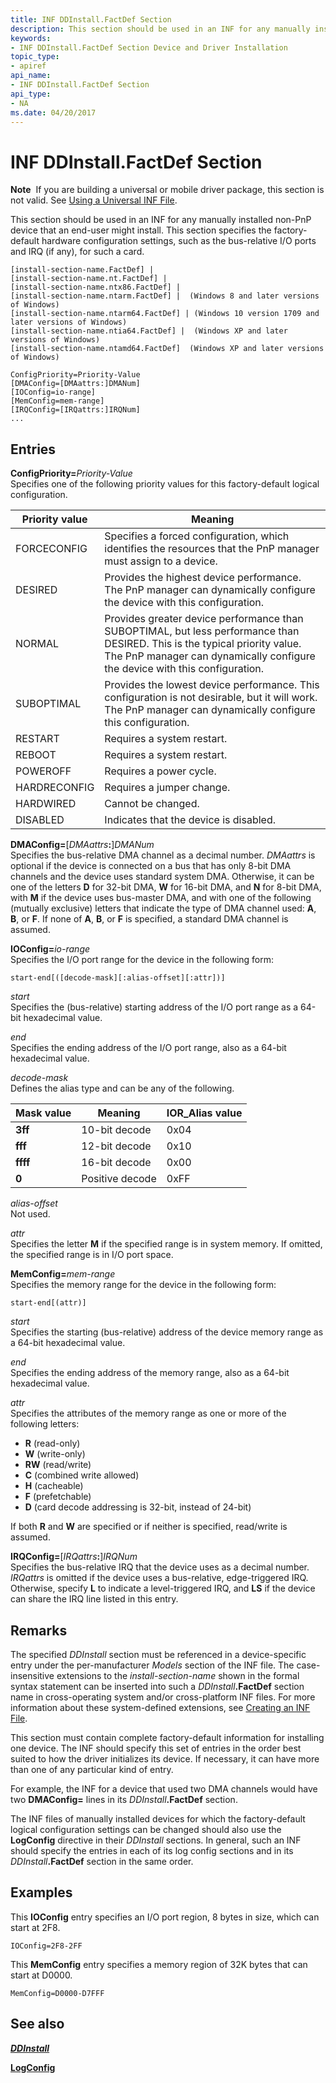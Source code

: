 ```yaml
---
title: INF DDInstall.FactDef Section
description: This section should be used in an INF for any manually installed non-PnP device that an end-user might install.
keywords:
- INF DDInstall.FactDef Section Device and Driver Installation
topic_type:
- apiref
api_name:
- INF DDInstall.FactDef Section
api_type:
- NA
ms.date: 04/20/2017
---
```


# INF DDInstall.FactDef Section


**Note**  If you are building a universal or mobile driver package, this section is not valid. See [Using a Universal INF File](using-a-universal-inf-file.md).

 

This section should be used in an INF for any manually installed non-PnP device that an end-user might install. This section specifies the factory-default hardware configuration settings, such as the bus-relative I/O ports and IRQ (if any), for such a card.

```inf
[install-section-name.FactDef] |
[install-section-name.nt.FactDef] | 
[install-section-name.ntx86.FactDef] | 
[install-section-name.ntarm.FactDef] |  (Windows 8 and later versions of Windows)
[install-section-name.ntarm64.FactDef] | (Windows 10 version 1709 and later versions of Windows)
[install-section-name.ntia64.FactDef] |  (Windows XP and later versions of Windows)
[install-section-name.ntamd64.FactDef]  (Windows XP and later versions of Windows)
 
ConfigPriority=Priority-Value
[DMAConfig=[DMAattrs:]DMANum]
[IOConfig=io-range]
[MemConfig=mem-range]
[IRQConfig=[IRQattrs:]IRQNum]
... 
```

## Entries


<a href="" id="configpriority-priority-value"></a>**ConfigPriority=**<em>Priority-Value</em>  
Specifies one of the following priority values for this factory-default logical configuration.

| Priority value | Meaning                                                                                                                                                                                                   |
|----------------|-----------------------------------------------------------------------------------------------------------------------------------------------------------------------------------------------------------|
| FORCECONFIG    | Specifies a forced configuration, which identifies the resources that the PnP manager must assign to a device.                                                                                            |
| DESIRED        | Provides the highest device performance. The PnP manager can dynamically configure the device with this configuration.                                                                                    |
| NORMAL         | Provides greater device performance than SUBOPTIMAL, but less performance than DESIRED. This is the typical priority value. The PnP manager can dynamically configure the device with this configuration. |
| SUBOPTIMAL     | Provides the lowest device performance. This configuration is not desirable, but it will work. The PnP manager can dynamically configure this configuration.                                              |
| RESTART        | Requires a system restart.                                                                                                                                                                                |
| REBOOT         | Requires a system restart.                                                                                                                                                                                |
| POWEROFF       | Requires a power cycle.                                                                                                                                                                                   |
| HARDRECONFIG   | Requires a jumper change.                                                                                                                                                                                 |
| HARDWIRED      | Cannot be changed.                                                                                                                                                                                        |
| DISABLED       | Indicates that the device is disabled.                                                                                                                                                                    |

 

<a href="" id="dmaconfig--dmaattrs--dmanum"></a>**DMAConfig=**\[<em>DMAattrs</em>**:**\]*DMANum*  
Specifies the bus-relative DMA channel as a decimal number. *DMAattrs* is optional if the device is connected on a bus that has only 8-bit DMA channels and the device uses standard system DMA. Otherwise, it can be one of the letters **D** for 32-bit DMA, **W** for 16-bit DMA, and **N** for 8-bit DMA, with **M** if the device uses bus-master DMA, and with one of the following (mutually exclusive) letters that indicate the type of DMA channel used: **A**, **B**, or **F**. If none of **A**, **B**, or **F** is specified, a standard DMA channel is assumed.

<a href="" id="ioconfig-io-range"></a>**IOConfig=**<em>io-range</em>  
Specifies the I/O port range for the device in the following form:

```inf
start-end[([decode-mask][:alias-offset][:attr])]
```

<a href="" id="start"></a>*start*  
Specifies the (bus-relative) starting address of the I/O port range as a 64-bit hexadecimal value.

<a href="" id="end-"></a>*end*   
Specifies the ending address of the I/O port range, also as a 64-bit hexadecimal value.

<a href="" id="decode-mask-"></a>*decode-mask*   
Defines the alias type and can be any of the following.

| Mask value | Meaning         | IOR_Alias value |
|------------|-----------------|------------------|
| **3ff**    | 10-bit decode   | 0x04             |
| **fff**    | 12-bit decode   | 0x10             |
| **ffff**   | 16-bit decode   | 0x00             |
| **0**      | Positive decode | 0xFF             |

 

<a href="" id="alias-offset"></a>*alias-offset*  
Not used.

<a href="" id="attr"></a>*attr*  
Specifies the letter **M** if the specified range is in system memory. If omitted, the specified range is in I/O port space.

<a href="" id="memconfig-mem-range"></a>**MemConfig=**<em>mem-range</em>  
Specifies the memory range for the device in the following form:

```inf
start-end[(attr)]
```

<a href="" id="start"></a>*start*  
Specifies the starting (bus-relative) address of the device memory range as a 64-bit hexadecimal value.

<a href="" id="end-"></a>*end*   
Specifies the ending address of the memory range, also as a 64-bit hexadecimal value.

<a href="" id="attr"></a>*attr*  
Specifies the attributes of the memory range as one or more of the following letters:

-   **R** (read-only)
-   **W** (write-only)
-   **RW** (read/write)
-   **C** (combined write allowed)
-   **H** (cacheable)
-   **F** (prefetchable)
-   **D** (card decode addressing is 32-bit, instead of 24-bit)

If both **R** and **W** are specified or if neither is specified, read/write is assumed.

<a href="" id="irqconfig--irqattrs--irqnum"></a>**IRQConfig=**\[<em>IRQattrs</em>**:**\]*IRQNum*  
Specifies the bus-relative IRQ that the device uses as a decimal number. *IRQattrs* is omitted if the device uses a bus-relative, edge-triggered IRQ. Otherwise, specify **L** to indicate a level-triggered IRQ, and **LS** if the device can share the IRQ line listed in this entry.

## Remarks

The specified *DDInstall* section must be referenced in a device-specific entry under the per-manufacturer *Models* section of the INF file. The case-insensitive extensions to the *install-section-name* shown in the formal syntax statement can be inserted into such a <em>DDInstall</em>**.FactDef** section name in cross-operating system and/or cross-platform INF files. For more information about these system-defined extensions, see [Creating an INF File](overview-of-inf-files.md).

This section must contain complete factory-default information for installing one device. The INF should specify this set of entries in the order best suited to how the driver initializes its device. If necessary, it can have more than one of any particular kind of entry.

For example, the INF for a device that used two DMA channels would have two **DMAConfig=** lines in its <em>DDInstall</em>**.FactDef** section.

The INF files of manually installed devices for which the factory-default logical configuration settings can be changed should also use the **LogConfig** directive in their *DDInstall* sections. In general, such an INF should specify the entries in each of its log config sections and in its <em>DDInstall</em>**.FactDef** section in the same order.

## Examples

This **IOConfig** entry specifies an I/O port region, 8 bytes in size, which can start at 2F8.

```inf
IOConfig=2F8-2FF
```

This **MemConfig** entry specifies a memory region of 32K bytes that can start at D0000.

```inf
MemConfig=D0000-D7FFF
```

## See also


[***DDInstall***](inf-ddinstall-section.md)

[**LogConfig**](inf-logconfig-directive.md)

 

 






